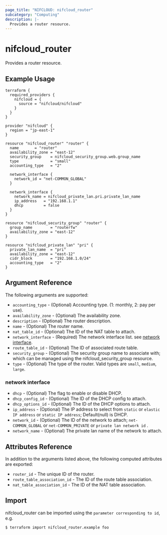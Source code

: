 ```yaml
---
page_title: "NIFCLOUD: nifcloud_router"
subcategory: "Computing"
description: |-
  Provides a router resource.
---
```


# nifcloud_router

Provides a router resource.

## Example Usage

```hcl
terraform {
  required_providers {
    nifcloud = {
      source = "nifcloud/nifcloud"
    }
  }
}

provider "nifcloud" {
  region = "jp-east-1"
}

resource "nifcloud_router" "router" {
  name       = "router"
  availability_zone = "east-12"
  security_group    = nifcloud_security_group.web.group_name
  type              = "small"
  accounting_type   = "2"

  network_interface {
    network_id = "net-COMMON_GLOBAL"
  }

  network_interface {
    network_name = nifcloud_private_lan.pri.private_lan_name
    ip_address   = "192.168.1.1"
    dhcp         = false
  }
}

resource "nifcloud_security_group" "router" {
  group_name        = "routerfw"
  availability_zone = "east-12"
}

resource "nifcloud_private_lan" "pri" {
  private_lan_name  = "pri"
  availability_zone = "east-12"
  cidr_block        = "192.168.1.0/24"
  accounting_type   = "2"
}
```

## Argument Reference

The following arguments are supported:

* `accounting_type` - (Optional) Accounting type. (1: monthly, 2: pay per use).
* `availability_zone` - (Optional) The availability zone.
* `description` - (Optional) The router description.
* `name` - (Optional) The router name.
* `nat_table_id` - (Optional) The ID of the NAT table to attach.
* `network_interface` - (Required) The network interface list. see [network interface](#network-interface).
* `route_table_id` - (Optional) The ID of associated route table.
* `security_group` - (Optional) The security group name to associate with; which can be managed using the nifcloud_security_group resource.
* `type` - (Optional) The type of the router. Valid types are `small`, `medium`, `large`.

### network interface

* `dhcp` - (Optional) The flag to enable or disable DHCP.
* `dhcp_config_id` - (Optional) The ID of the DHCP config to attach.
* `dhcp_options_id` - (Optional) The ID of the DHCP options to attach.
* `ip_address` - (Optional) The IP address to select from `static` or `elastic IP address` or `static IP address`; Default(null) is DHCP.
* `network_id` - (Optional) The ID of the network to attach; `net-COMMON_GLOBAL` or `net-COMMON_PRIVATE` or `private lan network id` .
* `network_name` - (Optional) The private lan name of the network to attach.

## Attributes Reference

In addition to the arguments listed above, the following computed attributes are exported:

* `router_id` - The unique ID of the router.
* `route_table_association_id` - The ID of the route table association.
* `nat_table_association_id` - The ID of the NAT table association.

## Import

nifcloud_router can be imported using the `parameter corresponding to id`, e.g.

```
$ terraform import nifcloud_router.example foo
```
